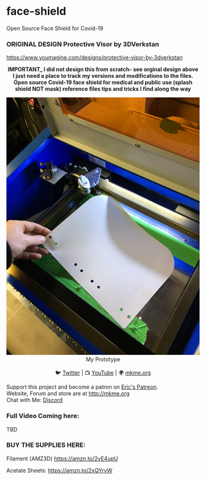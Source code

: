 # face-shield
Open Source Face Shield for Covid-19

### ORIGINAL DESIGN Protective Visor by 3DVerkstan 

 https://www.youmagine.com/designs/protective-visor-by-3dverkstan
 

<p align="center">
<b>IMPORTANT_ I did not design this from scratch- see orginal design above I just need a place to track my versions and modifications to the files. Open source Covid-19 face shield for medical and public use (splash shield NOT mask) reference files tips and tricks I find along the way</b><br>

 <p align="center"><img src="https://github.com/MKme/face-shield/blob/master/Photos/2.JPG"/>
My Prototype
  <br>
<br>🐦 <a href="https://twitter.com/mkmeorg">Twitter</a>
| 📺 <a href="https://www.youtube.com/mkmeorg">YouTube</a>
| 🌍 <a href="http://www.mkme.org">mkme.org</a><br>

Support this project and become a patron on <a href="http://mkme.org/patreon">Eric's Patreon</a>.<br>
Website, Forum and store are at http://mkme.org <br>
Chat with Me: <a href="https://discord.gg/j9S4Fgv">Discord</a></b>
</p>

### Full Video Coming here:
TBD

### BUY THE SUPPLIES HERE:

Filament (AMZ3D) https://amzn.to/2vE4upU

Acetate Sheets: https://amzn.to/2xQYryW



